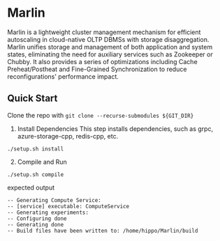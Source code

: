 # Marlin 
Marlin is a lightweight cluster management mechanism for efficient autoscaling in cloud-native OLTP DBMSs with storage disaggregation. Marlin unifies storage and management of both application and system states, eliminating the need for auxiliary services such as Zookeeper or Chubby. It also provides a series of optimizations including Cache Preheat/Postheat and Fine-Grained Synchronization to reduce reconfigurations' performance impact.

## Quick Start 

Clone the repo with ```git clone --recurse-submodules ${GIT_DIR}```

1. Install Dependencies
This step installs dependencies, such as grpc, azure-storage-cpp, redis-cpp, etc.

```
./setup.sh install
```
2. Compile and Run
```
./setup.sh compile
```
expected output
```
-- Generating Compute Service:
-- [service] executable: ComputeService
-- Generating experiments:
-- Configuring done
-- Generating done
-- Build files have been written to: /home/hippo/Marlin/build
```

